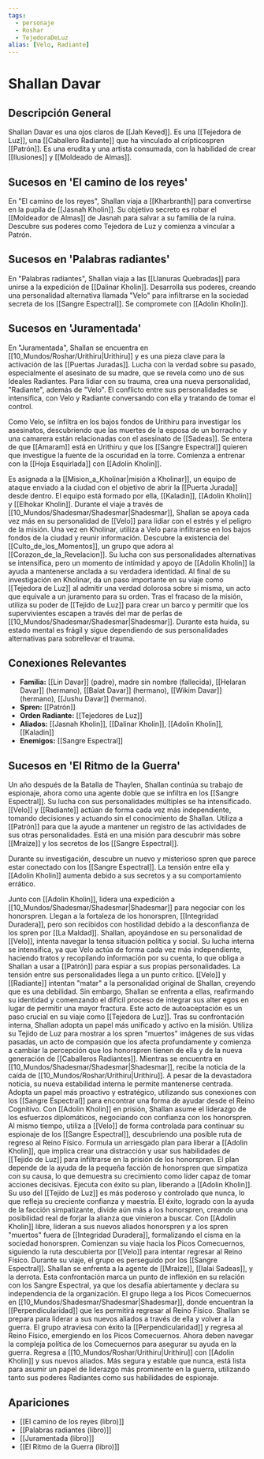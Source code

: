 ```yaml
---
tags:
  - personaje
  - Roshar
  - TejedoraDeLuz
alias: [Velo, Radiante]
---
```


# Shallan Davar

## Descripción General
Shallan Davar es una ojos claros de [[Jah Keved]]. Es una [[Tejedora de Luz]], una [[Caballero Radiante]] que ha vinculado al crípticospren [[Patrón]]. Es una erudita y una artista consumada, con la habilidad de crear [[Ilusiones]] y [[Moldeado de Almas]].

## Sucesos en 'El camino de los reyes'
En "El camino de los reyes", Shallan viaja a [[Kharbranth]] para convertirse en la pupila de [[Jasnah Kholin]]. Su objetivo secreto es robar el [[Moldeador de Almas]] de Jasnah para salvar a su familia de la ruina. Descubre sus poderes como Tejedora de Luz y comienza a vincular a Patrón.

## Sucesos en 'Palabras radiantes'
En "Palabras radiantes", Shallan viaja a las [[Llanuras Quebradas]] para unirse a la expedición de [[Dalinar Kholin]]. Desarrolla sus poderes, creando una personalidad alternativa llamada "Velo" para infiltrarse en la sociedad secreta de los [[Sangre Espectral]]. Se compromete con [[Adolin Kholin]].

## Sucesos en 'Juramentada'
En "Juramentada", Shallan se encuentra en [[10_Mundos/Roshar/Urithiru|Urithiru]] y es una pieza clave para la activación de las [[Puertas Juradas]]. Lucha con la verdad sobre su pasado, especialmente el asesinato de su madre, que se revela como uno de sus Ideales Radiantes. Para lidiar con su trauma, crea una nueva personalidad, "Radiante", además de "Velo". El conflicto entre sus personalidades se intensifica, con Velo y Radiante conversando con ella y tratando de tomar el control.

Como Velo, se infiltra en los bajos fondos de Urithiru para investigar los asesinatos, descubriendo que las muertes de la esposa de un borracho y una camarera están relacionadas con el asesinato de [[Sadeas]]. Se entera de que [[Amaram]] está en Urithiru y que los [[Sangre Espectral]] quieren que investigue la fuente de la oscuridad en la torre. Comienza a entrenar con la [[Hoja Esquirlada]] con [[Adolin Kholin]].

Es asignada a la [[Mision_a_Kholinar|misión a Kholinar]], un equipo de ataque enviado a la ciudad con el objetivo de abrir la [[Puerta Jurada]] desde dentro. El equipo está formado por ella, [[Kaladin]], [[Adolin Kholin]] y [[Elhokar Kholin]]. Durante el viaje a través de [[10_Mundos/Shadesmar/Shadesmar|Shadesmar]], Shallan se apoya cada vez más en su personalidad de [[Velo]] para lidiar con el estrés y el peligro de la misión. Una vez en Kholinar, utiliza a Velo para infiltrarse en los bajos fondos de la ciudad y reunir información. Descubre la existencia del [[Culto_de_los_Momentos]], un grupo que adora al [[Corazon_de_la_Revelacion]]. Su lucha con sus personalidades alternativas se intensifica, pero un momento de intimidad y apoyo de [[Adolin Kholin]] la ayuda a mantenerse anclada a su verdadera identidad. Al final de su investigación en Kholinar, da un paso importante en su viaje como [[Tejedora de Luz]] al admitir una verdad dolorosa sobre sí misma, un acto que equivale a un juramento para su orden. Tras el fracaso de la misión, utiliza su poder de [[Tejido de Luz]] para crear un barco y permitir que los supervivientes escapen a través del mar de perlas de [[10_Mundos/Shadesmar/Shadesmar|Shadesmar]]. Durante esta huida, su estado mental es frágil y sigue dependiendo de sus personalidades alternativas para sobrellevar el trauma.

## Conexiones Relevantes
* **Familia:** [[Lin Davar]] (padre), madre sin nombre (fallecida), [[Helaran Davar]] (hermano), [[Balat Davar]] (hermano), [[Wikim Davar]] (hermano), [[Jushu Davar]] (hermano).
* **Spren:** [[Patrón]]
* **Orden Radiante:** [[Tejedores de Luz]]
* **Aliados:** [[Jasnah Kholin]], [[Dalinar Kholin]], [[Adolin Kholin]], [[Kaladin]]
* **Enemigos:** [[Sangre Espectral]]

## Sucesos en 'El Ritmo de la Guerra'
Un año después de la Batalla de Thaylen, Shallan continúa su trabajo de espionaje, ahora como una agente doble que se infiltra en los [[Sangre Espectral]]. Su lucha con sus personalidades múltiples se ha intensificado. [[Velo]] y [[Radiante]] actúan de forma cada vez más independiente, tomando decisiones y actuando sin el conocimiento de Shallan. Utiliza a [[Patrón]] para que la ayude a mantener un registro de las actividades de sus otras personalidades. Está en una misión para descubrir más sobre [[Mraize]] y los secretos de los [[Sangre Espectral]].

Durante su investigación, descubre un nuevo y misterioso spren que parece estar conectado con los [[Sangre Espectral]]. La tensión entre ella y [[Adolin Kholin]] aumenta debido a sus secretos y a su comportamiento errático.

Junto con [[Adolin Kholin]], lidera una expedición a [[10_Mundos/Shadesmar/Shadesmar|Shadesmar]] para negociar con los honorspren. Llegan a la fortaleza de los honorspren, [[Integridad Duradera]], pero son recibidos con hostilidad debido a la desconfianza de los spren por [[La Maldad]]. Shallan, apoyándose en su personalidad de [[Velo]], intenta navegar la tensa situación política y social. Su lucha interna se intensifica, ya que Velo actúa de forma cada vez más independiente, haciendo tratos y recopilando información por su cuenta, lo que obliga a Shallan a usar a [[Patrón]] para espiar a sus propias personalidades. La tensión entre sus personalidades llega a un punto crítico. [[Velo]] y [[Radiante]] intentan "matar" a la personalidad original de Shallan, creyendo que es una debilidad. Sin embargo, Shallan se enfrenta a ellas, reafirmando su identidad y comenzando el difícil proceso de integrar sus alter egos en lugar de permitir una mayor fractura. Este acto de autoaceptación es un paso crucial en su viaje como [[Tejedora de Luz]]. Tras su confrontación interna, Shallan adopta un papel más unificado y activo en la misión. Utiliza su Tejido de Luz para mostrar a los spren "muertos" imágenes de sus vidas pasadas, un acto de compasión que los afecta profundamente y comienza a cambiar la percepción que los honorspren tienen de ella y de la nueva generación de [[Caballeros Radiantes]]. Mientras se encuentra en [[10_Mundos/Shadesmar/Shadesmar|Shadesmar]], recibe la noticia de la caída de [[10_Mundos/Roshar/Urithiru|Urithiru]]. A pesar de la devastadora noticia, su nueva estabilidad interna le permite mantenerse centrada. Adopta un papel más proactivo y estratégico, utilizando sus conexiones con los [[Sangre Espectral]] para encontrar una forma de ayudar desde el Reino Cognitivo. Con [[Adolin Kholin]] en prisión, Shallan asume el liderazgo de los esfuerzos diplomáticos, negociando con confianza con los honorspren. Al mismo tiempo, utiliza a [[Velo]] de forma controlada para continuar su espionaje de los [[Sangre Espectral]], descubriendo una posible ruta de regreso al Reino Físico. Formula un arriesgado plan para liberar a [[Adolin Kholin]], que implica crear una distracción y usar sus habilidades de [[Tejido de Luz]] para infiltrarse en la prisión de los honorspren. El plan depende de la ayuda de la pequeña facción de honorspren que simpatiza con su causa, lo que demuestra su crecimiento como líder capaz de tomar acciones decisivas. Ejecuta con éxito su plan, liberando a [[Adolin Kholin]]. Su uso del [[Tejido de Luz]] es más poderoso y controlado que nunca, lo que refleja su creciente confianza y maestría. El éxito, logrado con la ayuda de la facción simpatizante, divide aún más a los honorspren, creando una posibilidad real de forjar la alianza que vinieron a buscar. Con [[Adolin Kholin]] libre, lideran a sus nuevos aliados honorspren y a los spren "muertos" fuera de [[Integridad Duradera]], formalizando el cisma en la sociedad honorspren. Comienzan su viaje hacia los Picos Comecuernos, siguiendo la ruta descubierta por [[Velo]] para intentar regresar al Reino Físico. Durante su viaje, el grupo es perseguido por los [[Sangre Espectral]]. Shallan se enfrenta a la agente de [[Mraize]], [[Ialai Sadeas]], y la derrota. Esta confrontación marca un punto de inflexión en su relación con los Sangre Espectral, ya que los desafía abiertamente y declara su independencia de la organización. El grupo llega a los Picos Comecuernos en [[10_Mundos/Shadesmar/Shadesmar|Shadesmar]], donde encuentran la [[Perpendicularidad]] que les permitirá regresar al Reino Físico. Shallan se prepara para liderar a sus nuevos aliados a través de ella y volver a la guerra. El grupo atraviesa con éxito la [[Perpendicularidad]] y regresa al Reino Físico, emergiendo en los Picos Comecuernos. Ahora deben navegar la compleja política de los Comecuernos para asegurar su ayuda en la guerra. Regresa a [[10_Mundos/Roshar/Urithiru|Urithiru]] con [[Adolin Kholin]] y sus nuevos aliados. Más segura y estable que nunca, está lista para asumir un papel de liderazgo más prominente en la guerra, utilizando tanto sus poderes Radiantes como sus habilidades de espionaje.

## Apariciones
* [[El camino de los reyes (libro)]]
* [[Palabras radiantes (libro)]]
* [[Juramentada (libro)]]
* [[El Ritmo de la Guerra (libro)]]
